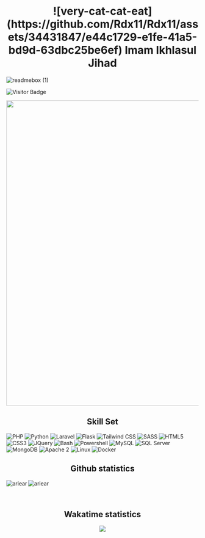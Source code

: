 <h1 align="center">
  ![very-cat-cat-eat](https://github.com/Rdx11/Rdx11/assets/34431847/e44c1729-e1fe-41a5-bd9d-63dbc25be6ef)
  Imam Ikhlasul Jihad
</h1>


![readmebox (1)](https://github.com/Rdx11/Rdx11/assets/34431847/a4ad0e76-297d-4387-9322-09d83c233689)

![Visitor Badge](https://visitor-badge.laobi.icu/badge?page_id=Rdx11.Rdx11)

<img width=800 src="https://github-profile-trophy.vercel.app/?username=Rdx11&column=8&theme=dracula&no-frame=true"/>

<h2 align="center">Skill Set</h2>

![PHP](https://img.shields.io/badge/PHP-gray?style=for-the-badge&logo=php)
![Python](https://img.shields.io/badge/Python-gray?style=for-the-badge&logo=python)
![Laravel](https://img.shields.io/badge/Laravel-gray?style=for-the-badge&logo=laravel)
![Flask](https://img.shields.io/badge/Flask-gray?style=for-the-badge&logo=flask)
![Tailwind CSS](https://img.shields.io/badge/Tailwind_CSS-gray?style=for-the-badge&logo=tailwind-css)
![SASS](https://img.shields.io/badge/SASS-gray?style=for-the-badge&logo=sass)
![HTML5](https://img.shields.io/badge/HTML5-gray?style=for-the-badge&logo=html5)
![CSS3](https://img.shields.io/badge/CSS3-gray?style=for-the-badge&logo=css3)
![JQuery](https://img.shields.io/badge/JQuery-gray?style=for-the-badge&logo=jquery)
![Bash](https://img.shields.io/badge/Bash-gray?style=for-the-badge&logo=gnu-bash)
![Powershell](https://img.shields.io/badge/Powershell-gray?style=for-the-badge&logo=powershell)
![MySQL](https://img.shields.io/badge/MySQL-gray?style=for-the-badge&logo=mysql)
![SQL Server](https://img.shields.io/badge/SQL_Server-gray?style=for-the-badge&logo=microsoft-sql-server)
![MongoDB](https://img.shields.io/badge/MongoDB-gray?style=for-the-badge&logo=mongodb)
![Apache 2](https://img.shields.io/badge/Apache_2-gray?style=for-the-badge&logo=apache)
![Linux](https://img.shields.io/badge/linux-gray?style=for-the-badge&logo=linux)
![Docker](https://img.shields.io/badge/Docker-gray?style=for-the-badge&logo=docker)

<h2 align="center">Github statistics</h2>

<p><img align="left" src="https://github-readme-stats.vercel.app/api?username=Rdx11&show_icons=true&theme=dracula" alt="ariear" /></p>
<p><img align="center" src="https://github-readme-stats.vercel.app/api/top-langs/?username=Rdx11&layout=compact&theme=dracula)](https://github.com/Rdx11/github-readme-stats" alt="ariear" /></p>

<br>
<h2 align="center">Wakatime statistics</h2>

<div align="center">

<img src="https://wakatime.com/share/@Rdx11/e33343af-f94d-4ba1-80af-79eb26dd9a28.png" />
  
</div>
